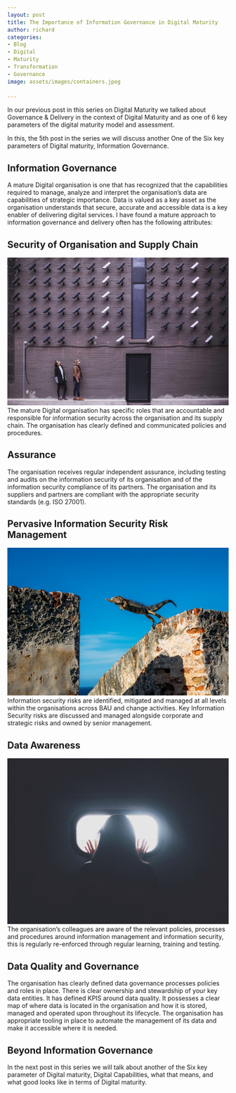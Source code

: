 ```yaml
---
layout: post
title: The Importance of Information Governance in Digital Maturity
author: richard
categories:
- Blog
- Digital
- Maturity
- Transformation
- Governance
image: assets/images/containers.jpeg

---
```

In our previous post in this series on Digital Maturity we talked about Governance & Delivery in the context of Digital Maturity and as one of 6 key parameters of the digital maturity model and assessment.

In this, the 5th post in the series we will discuss another One of the Six key parameters of Digital maturity, Information Governance.

## Information Governance

A mature Digital organisation is one that has recognized that the capabilities required to manage, analyze and interpret the organisation’s data are capabilities of strategic importance. Data is valued as a key asset as the organisation understands that secure, accurate and accessible data is a key enabler of delivering digital services. I have found a mature approach to information governance and delivery often has the following attributes:

## Security of Organisation and Supply Chain

![Security Cameras](/assets/images/securitycameras.jpg)
The mature Digital organisation has specific roles that are accountable and responsible for information security across the organisation and its supply chain. The organisation has clearly defined and communicated policies and procedures.

## Assurance

The organisation receives regular independent assurance, including testing and audits on the information security of its organisation and of the information security compliance of its partners. The organisation and its suppliers and partners are compliant with the appropriate security standards (e.g. ISO 27001).

## Pervasive Information Security Risk Management

![Jumping Lizard](/assets/images/jumpinglizard.jpg)
Information security risks are identified, mitigated and managed at all levels within the organisations across BAU and change activities. Key Information Security risks are discussed and managed alongside corporate and strategic risks and owned by senior management.

## Data Awareness

![Woman looking through window](/assets/images/dataawareness.jpg)
The organisation’s colleagues are aware of the relevant policies, processes and procedures around information management and information security, this is regularly re-enforced through regular learning, training and testing.

## Data Quality and Governance

The organisation has clearly defined data governance processes policies and roles in place. There is clear ownership and stewardship of your key data entities. It has defined KPIS around data quality. It possesses a clear map of where data is located in the organisation and how it is stored, managed and operated upon throughout its lifecycle. The organisation has appropriate tooling in place to automate the management of its data and make it accessible where it is needed.

## Beyond Information Governance

In the next post in this series we will talk about another of the Six key parameter of Digital maturity, Digital Capabilities, what that means, and what good looks like in terms of Digital maturity.